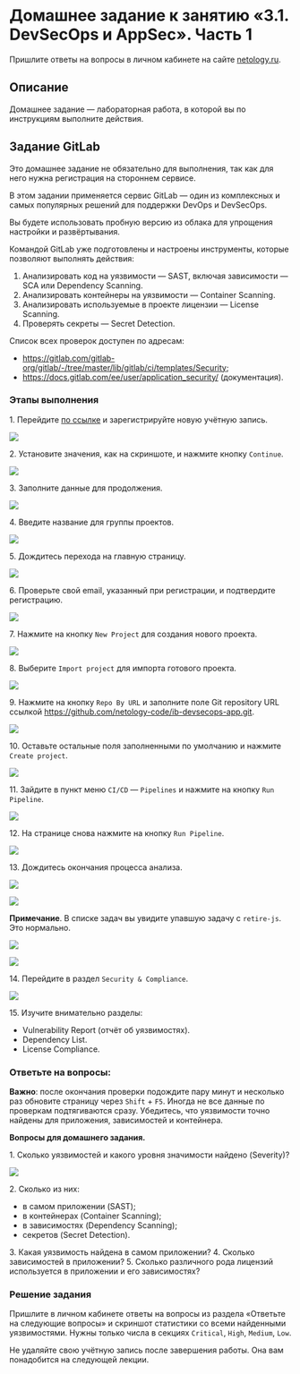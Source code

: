 # Домашнее задание к занятию «3.1. DevSecOps и AppSec». Часть 1

Пришлите ответы на вопросы в личном кабинете на сайте [netology.ru](https://netology.ru).

## Описание

Домашнее задание — лабораторная работа, в которой вы по инструкциям выполните действия.

## Задание GitLab

Это домашнее задание не обязательно для выполнения, так как для него нужна регистрация на стороннем сервисе.

В этом задании применяется сервис GitLab — один из комплексных и самых популярных решений для поддержки DevOps и DevSecOps.

Вы будете использовать пробную версию из облака для упрощения настройки и развёртывания.

Командой GitLab уже подготовлены и настроены инструменты, которые позволяют выполнять действия:
1. Анализировать код на уязвимости — SAST, включая зависимости — SCA или Dependency Scanning.
2. Анализировать контейнеры на уязвимости — Container Scanning.
3. Анализировать используемые в проекте лицензии — License Scanning.
4. Проверять секреты — Secret Detection.

Список всех проверок доступен по адресам:
* https://gitlab.com/gitlab-org/gitlab/-/tree/master/lib/gitlab/ci/templates/Security;
* https://docs.gitlab.com/ee/user/application_security/ (документация).

### Этапы выполнения

1\. Перейдите [по ссылке](https://gitlab.com/-/trial_registrations/new) и зарегистрируйте новую учётную запись.

![](pic/01.png)

2\. Установите значения, как на скриншоте, и нажмите кнопку `Continue`.

![](pic/02.png)

3\. Заполните данные для продолжения.

![](pic/03.png)

4\. Введите название для группы проектов.

![](pic/04.png)

5\. Дождитесь перехода на главную страницу. 

![](pic/05.png)

6\. Проверьте свой email, указанный при регистрации, и подтвердите регистрацию.

![](pic/06.png)

7\. Нажмите на кнопку `New Project` для создания нового проекта.

![](pic/07.png)

8\. Выберите `Import project` для импорта готового проекта.

![](pic/08.png)

9\. Нажмите на кнопку `Repo By URL` и заполните поле Git repository URL ссылкой https://github.com/netology-code/ib-devsecops-app.git.

![](pic/09.png)

10\. Оставьте остальные поля заполненными по умолчанию и нажмите `Create project`.

![](pic/10.png)

11\. Зайдите в пункт меню `CI/CD` — `Pipelines` и нажмите на кнопку `Run Pipeline`.

![](pic/pipeline.png)

12\. На странице снова нажмите на кнопку `Run Pipeline`.

![](pic/run-pipeline.png)

13\. Дождитесь окончания процесса анализа.

![](pic/13_inprogress.png)

![](pic/13_finished.png)

**Примечание**. В списке задач вы увидите упавшую задачу с `retire-js`. Это нормально.

![](pic/failed-jobs.png)

![](pic/retirejs.png)

14\. Перейдите в раздел `Security & Compliance`.

![](pic/14.png)

15\. Изучите внимательно разделы:

- Vulnerability Report (отчёт об уязвимостях).
- Dependency List.
- License Compliance.

### Ответьте на вопросы:

**Важно**: после окончания проверки подождите пару минут и несколько раз обновите страницу через `Shift` + `F5`. Иногда не все данные по проверкам подтягиваются сразу. Убедитесь, что уязвимости точно найдены для приложения, зависимостей и контейнера.

**Вопросы для домашнего задания.** 

1\. Сколько уязвимостей и какого уровня значимости найдено (Severity)?

![](pic/vulnerabilities.png)

2\. Сколько из них:
- в самом приложении (SAST);
- в контейнерах (Container Scanning);
- в зависимостях (Dependency Scanning);
- секретов (Secret Detection).

3\. Какая уязвимость найдена в самом приложении?
4\. Сколько зависимостей в приложении?
5\. Сколько различного рода лицензий используется в приложении и его зависимостях?

### Решение задания

Пришлите в личном кабинете ответы на вопросы из раздела «Ответьте на следующие вопросы» и скриншот статистики со всеми найденными уязвимостями. Нужны только числа в секциях `Critical`, `High`, `Medium`, `Low`.

Не удаляйте свою учётную запись после завершения работы. Она вам понадобится на следующей лекции.


